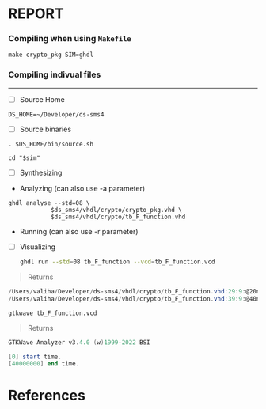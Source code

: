 # REPORT

### Compiling when using `Makefile`

```
make crypto_pkg SIM=ghdl
```

### Compiling indivual files

---

- [ ] Source Home

```
DS_HOME=~/Developer/ds-sms4
```

- [ ] Source binaries

```
. $DS_HOME/bin/source.sh
```

```
cd "$sim"
```



- [ ] Synthesizing

* Analyzing (can also use -a parameter)

```
ghdl analyse --std=08 \
            $ds_sms4/vhdl/crypto/crypto_pkg.vhd \
            $ds_sms4/vhdl/crypto/tb_F_function.vhd
```

* Running (can also use -r parameter)


- [ ] Visualizing

    ```sh
    ghdl run --std=08 tb_F_function --vcd=tb_F_function.vcd
    ```
> Returns
```powershell
/Users/valiha/Developer/ds-sms4/vhdl/crypto/tb_F_function.vhd:29:9:@20ns:(report note): Test Vector 1: F_out = 89ABCDEF0123456789ABCDEF5659CAC8
/Users/valiha/Developer/ds-sms4/vhdl/crypto/tb_F_function.vhd:39:9:@40ns:(report note): Test Vector 2: F_out = 76543210FEDCBA98765432102FD7A94F
```

```
gtkwave tb_F_function.vcd
```
> Returns
```powershell
GTKWave Analyzer v3.4.0 (w)1999-2022 BSI

[0] start time.
[40000000] end time.
```



# References

